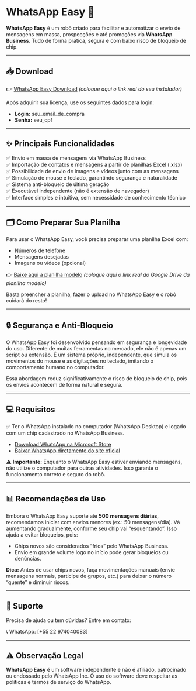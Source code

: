 # WhatsApp Easy 🚀

**WhatsApp Easy** é um robô criado para facilitar e automatizar o envio de mensagens em massa, prospecções e até promoções via **WhatsApp Business**. Tudo de forma prática, segura e com baixo risco de bloqueio de chip.

---

## 📥 Download

👉 [WhatsApp Easy Download](#) *(coloque aqui o link real do seu instalador)*

Após adquirir sua licença, use os seguintes dados para login:

- **Login:** seu_email_de_compra
- **Senha:** seu_cpf

---

## ✨ Principais Funcionalidades

✅ Envio em massa de mensagens via WhatsApp Business  
✅ Importação de contatos e mensagens a partir de planilhas Excel (.xlsx)  
✅ Possibilidade de envio de imagens e vídeos junto com as mensagens  
✅ Simulação de mouse e teclado, garantindo segurança e naturalidade  
✅ Sistema anti-bloqueio de última geração  
✅ Executável independente (não é extensão de navegador)  
✅ Interface simples e intuitiva, sem necessidade de conhecimento técnico

---

## 🗂️ Como Preparar Sua Planilha

Para usar o WhatsApp Easy, você precisa preparar uma planilha Excel com:

- Números de telefone
- Mensagens desejadas
- Imagens ou vídeos (opcional)

👉 [Baixe aqui a planilha modelo](#) *(coloque aqui o link real do Google Drive da planilha modelo)*

Basta preencher a planilha, fazer o upload no WhatsApp Easy e o robô cuidará do resto!

---

## 🔒 Segurança e Anti-Bloqueio

O WhatsApp Easy foi desenvolvido pensando em segurança e longevidade do uso. Diferente de muitas ferramentas no mercado, ele não é apenas um script ou extensão. É um sistema próprio, independente, que simula os movimentos do mouse e as digitações no teclado, imitando o comportamento humano no computador.  

Essa abordagem reduz significativamente o risco de bloqueio de chip, pois os envios acontecem de forma natural e segura.

---

## 💻 Requisitos

✅ Ter o WhatsApp instalado no computador (WhatsApp Desktop) e logado com um chip cadastrado no WhatsApp Business.  

- [Download WhatsApp na Microsoft Store](https://apps.microsoft.com/store/detail/whatsapp/9NKSQGP7F2NH)  
- [Baixar WhatsApp diretamente do site oficial](https://www.whatsapp.com/download/)

⚠️ **Importante:** Enquanto o WhatsApp Easy estiver enviando mensagens, não utilize o computador para outras atividades. Isso garante o funcionamento correto e seguro do robô.

---

## 📊 Recomendações de Uso

Embora o WhatsApp Easy suporte até **500 mensagens diárias**, recomendamos iniciar com envios menores (ex.: 50 mensagens/dia). Vá aumentando gradualmente, conforme seu chip vai “esquentando”. Isso ajuda a evitar bloqueios, pois:

- Chips novos são considerados “frios” pelo WhatsApp Business.
- Envio em grande volume logo no início pode gerar bloqueios ou denúncias.

**Dica:** Antes de usar chips novos, faça movimentações manuais (envie mensagens normais, participe de grupos, etc.) para deixar o número “quente” e diminuir riscos.

---

## 🤝 Suporte

Precisa de ajuda ou tem dúvidas? Entre em contato:

📞 WhatsApp: [+55 22 974040083]

---

## ⚠️ Observação Legal

**WhatsApp Easy** é um software independente e não é afiliado, patrocinado ou endossado pelo WhatsApp Inc. O uso do software deve respeitar as políticas e termos de serviço do WhatsApp.

